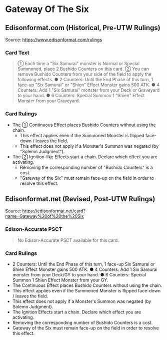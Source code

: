 # Gateway Of The Six

## Edisonformat.com (Historical, Pre-UTW Rulings)

Source: https://www.edisonformat.com/rulings

### Card Text

> ① Each time a "Six Samurai" monster is Normal or Special Summoned, place 2 Bushido Counters on this card. ② You can remove Bushido Counters from your side of the field to apply the following effects. ● 2 Counters: Until the End Phase of this turn, 1 face-up "Six Samurai" or "Shien" Effect Monster gains 500 ATK. ● 4 Counters: Add 1 "Six Samurai" monster from your Deck or Graveyard to your hand. ● 6 Counters: Special Summon 1 "Shien" Effect Monster from your Graveyard.

### Card Rulings

*   The ① Continuous Effect places Bushido Counters without using the chain.
    *   This effect applies even if the Summoned Monster is flipped face-down / leaves the field.
    *   This effect does not apply if a Monster's Summon was negated (by "Solemn Judgment").
*   The ② Ignition-like Effects start a chain. Declare which effect you are activating.
    *   Removing the corresponding number of "Bushido Counters" is a cost.
    *   "Gateway of the Six" must remain face-up on the field in order to resolve this effect.

## Edisonformat.net (Revised, Post-UTW Rulings)

Source: https://edisonformat.net/card?name=Gateway%20of%20the%20Six

### Edison-Accurate PSCT

> No Edison-Accurate PSCT available for this card.

### Card Rulings

*   2 Counters: Until the End Phase of this turn, 1 face-up Six Samurai or Shien Effect Monster gains 500 ATK.  ● 4 Counters: Add 1 Six Samurai monster from your Deck/GY to your hand. ● 6 Counters: Special Summon 1 Shien Effect Monster from your GY.
*   The Continuous Effect places Bushido Counters without using the chain.
*   This effect applies even if the Summoned Monster is flipped face-down / leaves the field.
*   This effect does not apply if a Monster's Summon was negated (by Solemn Judgment).
*   The Ignition Effects start a chain. Declare which effect you are activating.
*   Removing the corresponding number of Bushido Counters is a cost.
*   Gateway of the Six must remain face-up on the field in order to resolve this effect.
            